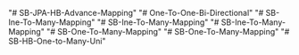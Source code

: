 "# SB-JPA-HB-Advance-Mapping" 
"# One-To-One-Bi-Directional" 
"# SB-Ine-To-Many-Mapping" 
"# SB-Ine-To-Many-Mapping" 
"# SB-Ine-To-Many-Mapping" 
"# SB-One-To-Many-Mapping" 
"# SB-One-To-Many-Mapping" 
"# SB-HB-One-to-Many-Uni" 
